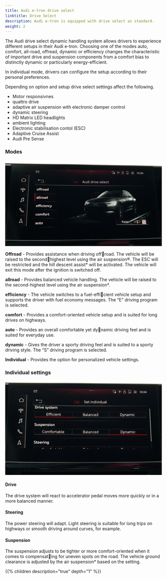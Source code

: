 ```yaml
---
title: Audi e-tron drive select 
linktitle: Drive Select
description: Audi e-tron is equipped with drive select as standard.
weight: 2
---
```


The Audi drive select dynamic handling system allows drivers to experience different setups in their Audi e-tron.
Choosing one of the modes auto, comfort, all-road, offread, dynamic or efficiency changes the characteristic of important drive and suspension components from a comfort bias to distinctly 
dynamic or particularly energy-efficient.

In individual mode, drivers can configure the setup according to their personal preferences.

Depending on option and setup drive select settings affect the following.

- Motor responsivnes
- quattro drive
- adaptive air suspension with electronic damper control
- dynamic steering
- HD Matrix LED headlights
- ambient lighting
- Electronic stabilisation contol (ESC)
- Adaptive Cruise Assist
- Audi Pre Sense

### Modes

![Drive Select Menu](driveselectmenu.jpg "Drive Select menu in MMI")

**Offroad** - Provides assistance when driving offroad. The vehicle will be raised to the secondhighest level using the air suspension®. The ESC
will be restricted and the hill descent assist* will be activated. The vehicle will exit this mode after the ignition is switched off.

**allroad** - Provides balanced vehicle handling. The vehicle will be raised to the second-highest level using the air suspension*.

**efficiency** - The vehicle switches to a fuel-efficient vehicle setup and supports the driver with fuel economy messages. The “E” driving program is selected.  

**comfort** - Provides a comfort-oriented vehicle setup and is suited for long drives on highways.

**auto** - Provides an overall comfortable yet dynamic driving feel and is suited for everyday use.

**dynamic** - Gives the driver a sporty driving feel and is suited to a sporty driving style. The “S” driving program is selected.

**Individual** - Provides the option for personalized vehicle settings.

### Individual settings

![Individual settings](individualsettings.jpg "Individual settings")

#### Drive

The drive system will react to accelerator pedal moves more quickly or in a more balanced manner.

#### Steering

The power steering will adapt. Light steering is suitable for long trips on highways or smooth driving around curves, for example. 

#### Suspension

The suspension adjusts to be tighter or more comfort-oriented when it comes to compensating for uneven spots on the road.
The vehicle ground clearance is adjusted by the air suspension* based on the setting.




{{% children description="true" depth="1" %}}
